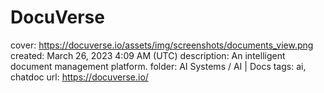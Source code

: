 # DocuVerse

cover: https://docuverse.io/assets/img/screenshots/documents_view.png
created: March 26, 2023 4:09 AM (UTC)
description: An intelligent document management platform.
folder: AI Systems / AI | Docs
tags: ai, chatdoc
url: https://docuverse.io/